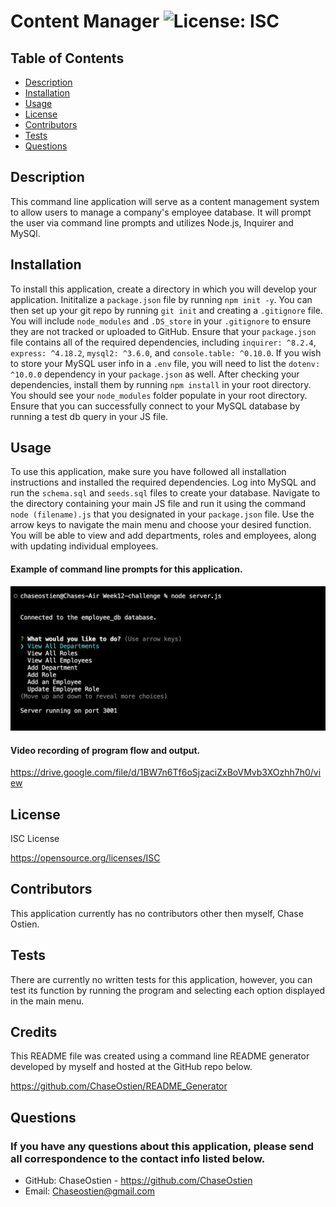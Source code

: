 # Content Manager ![License: ISC](https://img.shields.io/badge/License-ISC-blue.svg)

## Table of Contents
* [Description](#description)
* [Installation](#installation)
* [Usage](#usage)
* [License](#license)
* [Contributors](#contributors)
* [Tests](#tests)
* [Questions](#questions)

## Description
This command line application will serve as a content management system to allow users to manage a company's employee database. It will prompt the user via command line prompts and utilizes Node.js, Inquirer and MySQl. 
## Installation
To install this application, create a directory in which you will develop your application. Inititalize a `package.json` file by running `npm init -y`. You can then set up your git repo by running `git init` and creating a `.gitignore` file. You will include `node_modules` and `.DS_store` in your `.gitignore` to ensure they are not tracked or uploaded to GitHub. Ensure that your `package.json` file contains all of the required dependencies, including `inquirer: ^8.2.4`, `express: ^4.18.2`, `mysql2: ^3.6.0`, and `console.table: ^0.10.0`. If you wish to store your MySQL user info in a `.env` file, you will need to list the `dotenv: ^10.0.0` dependency in your `package.json` as well. After checking your dependencies, install them by running `npm install` in your root directory. You should see your `node_modules` folder populate in your root directory. Ensure that you can successfully connect to your MySQL database by running a test db query in your JS file.
## Usage
To use this application, make sure you have followed all installation instructions and installed the required dependencies. Log into MySQL and run the `schema.sql` and `seeds.sql` files to create your database. Navigate to the directory containing your main JS file and run it using the command `node (filename).js` that you designated in your `package.json` file. Use the arrow keys to navigate the main menu and choose your desired function. You will be able to view and add departments, roles and employees, along with updating individual employees. 
#### Example of command line prompts for this application.
![Screenshot of command line prompts.](./assets/img/Content_manager1.png)

#### Video recording of program flow and output. 
https://drive.google.com/file/d/1BW7n6Tf6oSjzaciZxBoVMvb3XOzhh7h0/view
## License
ISC License

https://opensource.org/licenses/ISC
## Contributors
This application currently has no contributors other then myself, Chase Ostien.
## Tests
There are currently no written tests for this application, however, you can test its function by running the program and selecting each option displayed in the main menu.
## Credits
This README file was created using a command line README generator developed by myself and hosted at the GitHub repo below.

https://github.com/ChaseOstien/README_Generator

## Questions
### If you have any questions about this application, please send all correspondence to the contact info listed below. 
* GitHub: ChaseOstien - https://github.com/ChaseOstien
* Email: Chaseostien@gmail.com